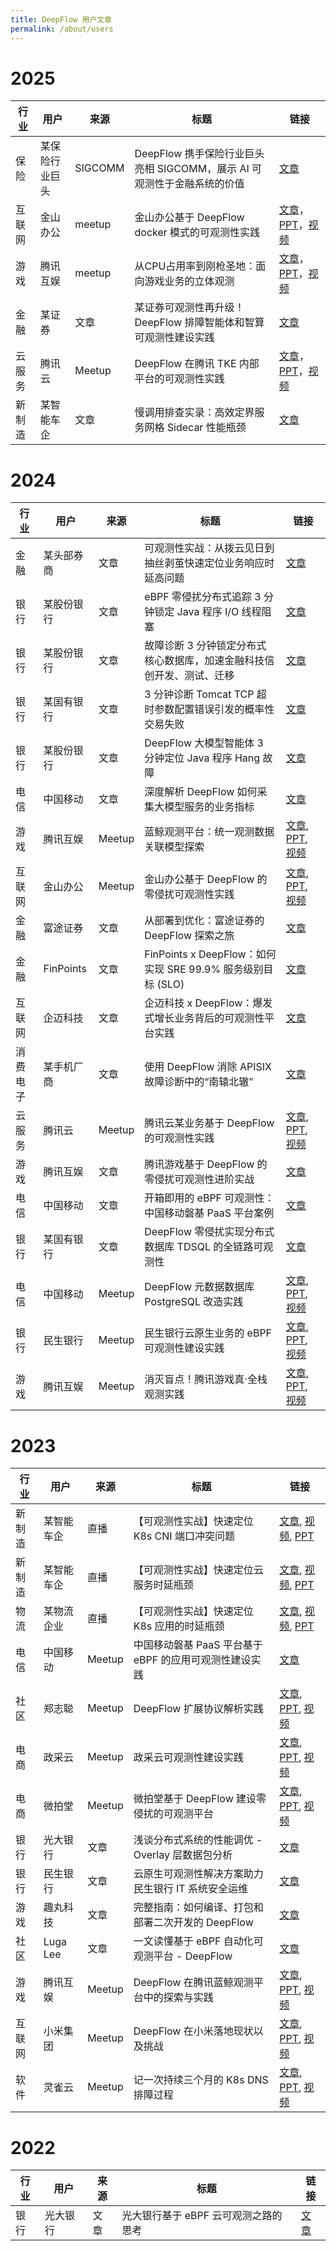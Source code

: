 ```yaml
---
title: DeepFlow 用户文章
permalink: /about/users
---
```


# 2025

| 行业     | 用户       | 来源   | 标题                                                   | 链接                                                                                                                                                                                                                                                 |
| -------- | ---------- | ------ | ------------------------------------------------------ | ---------------------------------------------------------------------------------------------------------------------------------------------------------------------------------------------------------------------------------------------------- |
| 保险    | 某保险行业巨头 | SIGCOMM   | DeepFlow 携手保险行业巨头亮相 SIGCOMM，展示 AI 可观测性于金融系统的价值     | [文章](https://mp.weixin.qq.com/s/obJQnawnPJ-DJsq0bDJuEQ) |
| 互联网   | 金山办公   | meetup | 金山办公基于 DeepFlow docker 模式的可观测性实践   | [文章](https://mp.weixin.qq.com/s/Pd1-lO9pjAKhofzmpuEBgw)，[PPT](https://yunshan-guangzhou.oss-cn-beijing.aliyuncs.com/yunshan-ticket/jpg/6815b7d64b37417156ca9f8bf1403705_20250702104904.pdf)，[视频](https://www.bilibili.com/video/BV1AogSz9E3o?spm_id_from=333.1387.homepage.video_card.click) |
| 游戏   | 腾讯互娱    | meetup | 从CPU占用率到刚枪圣地：面向游戏业务的立体观测   | [文章](https://mp.weixin.qq.com/s/WviUEhBalThP1DeXYHuRrg)，[PPT](https://yunshan-guangzhou.oss-cn-beijing.aliyuncs.com/yunshan-ticket/pdf/7d477bb5b98ac8be5f9e528d52ea45df_20250702103746.pdf)，[视频](https://www.bilibili.com/video/BV1XEgDzBEN8?spm_id_from=333.1387.homepage.video_card.click) |
| 金融   | 某证券     | 文章 | 某证券可观测性再升级！DeepFlow 排障智能体和智算可观测性建设实践   | [文章](https://mp.weixin.qq.com/s/Fpy8NtsgnV-NWhd8havhuw) |
| 云服务   | 腾讯云     | Meetup | DeepFlow 在腾讯 TKE 内部平台的可观测性实践              | [文章](https://mp.weixin.qq.com/s/tsVObqnUBOQ-fE6uK6_oxA)，[PPT](https://yunshan-guangzhou.oss-cn-beijing.aliyuncs.com/yunshan-ticket/pdf/85bfdb75cf8v77d8b618bf2h90a769b4_20241217152025.pdf)，[视频](https://www.bilibili.com/video/BV1y2kEYkEf1) |
| 新制造   | 某智能车企 | 文章   | 慢调用排查实录：高效定界服务网格 Sidecar 性能瓶颈       | [文章](https://mp.weixin.qq.com/s/0QtKqQDuV1KjYYCPAP4sBQ) |

# 2024

| 行业     | 用户       | 来源   | 标题                                                   | 链接                                                                                                                                                                                                                                                 |
| -------- | ---------- | ------ | ------------------------------------------------------ | ---------------------------------------------------------------------------------------------------------------------------------------------------------------------------------------------------------------------------------------------------- |
| 金融     | 某头部券商 | 文章   | 可观测性实战：从拨云见日到抽丝剥茧快速定位业务响应时延高问题 | [文章](https://mp.weixin.qq.com/s/4ZRfRlgHw2DWaSuFaHiJDg) |
| 银行     | 某股份银行 | 文章   | eBPF 零侵扰分布式追踪 3 分钟锁定 Java 程序 I/O 线程阻塞 | [文章](https://mp.weixin.qq.com/s/8998CkTGrvPwoad5wkqitA) |
| 银行     | 某股份银行 | 文章   | 故障诊断 3 分钟锁定分布式核心数据库，加速金融科技信创开发、测试、迁移 | [文章](https://mp.weixin.qq.com/s/VfoPeKp-iMeQJc2VMEAZtA) |
| 银行     | 某国有银行 | 文章   | 3 分钟诊断 Tomcat TCP 超时参数配置错误引发的概率性交易失败 | [文章](https://mp.weixin.qq.com/s/lao6SRU6xwo0ImEAqlNbfQ) |
| 银行     | 某股份银行 | 文章   | DeepFlow 大模型智能体 3 分钟定位 Java 程序 Hang 故障   | [文章](https://mp.weixin.qq.com/s/1H3mqKRL0GBrE3qstfqKlQ) |
| 电信     | 中国移动   | 文章   | 深度解析 DeepFlow 如何采集大模型服务的业务指标         | [文章](https://mp.weixin.qq.com/s/GjIKMIaDxbxNo75uhvTgAg) |
| 游戏     | 腾讯互娱   | Meetup | 蓝鲸观测平台：统一观测数据关联模型探索                 | [文章](https://mp.weixin.qq.com/s/-osVmY1V6yAycVx6d3CAMA), [PPT](https://yunshan-guangzhou.oss-cn-beijing.aliyuncs.com/yunshan-ticket/pdf/721e3ac62b51e6234eb10f03e7d41629_20240914102155.pdf), [视频](https://www.bilibili.com/video/BV1ZJ46eiE3S) |
| 互联网   | 金山办公   | Meetup | 金山办公基于 DeepFlow 的零侵扰可观测性实践              | [文章](https://mp.weixin.qq.com/s/7M5BCzDDQ3NQmuieIeCqXw), [PPT](https://yunshan-guangzhou.oss-cn-beijing.aliyuncs.com/yunshan-ticket/pdf/3838d594c942dc4765a223573206e5b5_20240913152317.pdf), [视频](https://www.bilibili.com/video/BV1JV46e6ErU) |
| 金融     | 富途证券   | 文章   | 从部署到优化：富途证券的 DeepFlow 探索之旅              | [文章](https://mp.weixin.qq.com/s/xFBiyTRrADUnCOMPwrTOQw) |
| 金融     | FinPoints  | 文章   | FinPoints x DeepFlow：如何实现 SRE 99.9% 服务级别目标 (SLO) | [文章](https://mp.weixin.qq.com/s/WoGDcmT1ua3N3DXa11Bk4g) |
| 互联网   | 企迈科技   | 文章   | 企迈科技 x DeepFlow：爆发式增长业务背后的可观测性平台实践 | [文章](https://mp.weixin.qq.com/s/P2tMeAYCMns05zG8nfj6dg) |
| 消费电子 | 某手机厂商 | 文章   | 使用 DeepFlow 消除 APISIX 故障诊断中的“南辕北辙”       | [文章](https://mp.weixin.qq.com/s/a-x_ce6VO-L1SaXs8PKoAg) |
| 云服务   | 腾讯云     | Meetup | 腾讯云某业务基于 DeepFlow 的可观测性实践               | [文章](https://mp.weixin.qq.com/s/57e3dAvN9gYcwWGjt-BMbw), [PPT](https://yunshan-guangzhou.oss-cn-beijing.aliyuncs.com/yunshan-ticket/pdf/52a0ea94c84600ddc34c53e10e048420_20240802114858.pdf), [视频](https://www.bilibili.com/video/BV1q4421Z7ni) |
| 游戏     | 腾讯互娱   | 文章   | 腾讯游戏基于 DeepFlow 的零侵扰可观测性进阶实战         | [文章](https://mp.weixin.qq.com/s/6v5jPLSMD1SZJITIKvHpWA) |
| 电信     | 中国移动   | 文章   | 开箱即用的 eBPF 可观测性：中国移动磐基 PaaS 平台案例   | [文章](https://mp.weixin.qq.com/s/Byb_PJ7hlUAeTotAamgqRA) |
| 银行     | 某国有银行 | 文章   | DeepFlow 零侵扰实现分布式数据库 TDSQL 的全链路可观测性 | [文章](https://mp.weixin.qq.com/s/IJntZDqBpLOWP2-JGY6Hmw) |
| 电信     | 中国移动   | Meetup | DeepFlow 元数据数据库 PostgreSQL 改造实践              | [文章](https://mp.weixin.qq.com/s/1_8939kNHZjqrABB9nlzBg), [PPT](https://yunshan-guangzhou.oss-cn-beijing.aliyuncs.com/yunshan-ticket/pdf/713b09f77232c733ff17d2e81955d9f6_20240802124302.pdf), [视频](https://www.bilibili.com/video/BV1tZ421N7zQ) |
| 银行     | 民生银行   | Meetup | 民生银行云原生业务的 eBPF 可观测性建设实践             | [文章](https://mp.weixin.qq.com/s/9XctB-EPqOPSbK1YL2JzlQ), [PPT](https://yunshan-guangzhou.oss-cn-beijing.aliyuncs.com/yunshan-ticket/pdf/ebae4e2d4d0ea71c28228c5e0dbb8f23_20231225162831.pdf), [视频](https://www.bilibili.com/video/BV1ag4y1C7DD) |
| 游戏     | 腾讯互娱   | Meetup | 消灭盲点！腾讯游戏真·全栈观测实践                      | [文章](https://mp.weixin.qq.com/s/vzRebv7TMrrRi8TUV9qj5A), [PPT](http://yunshan-guangzhou.oss-cn-beijing.aliyuncs.com/yunshan-ticket/pdf/580f8117457f0e2bbc2f3818f7d42300_20231225162841.pdf), [视频](https://www.bilibili.com/video/BV1ku4y1K7PF)  |

# 2023

| 行业   | 用户     | 来源   | 标题                                                   | 链接                                                                                                                                                                                                                                                |
| ------ | -------- | ------ | ------------------------------------------------------ | --------------------------------------------------------------------------------------------------------------------------------------------------------------------------------------------------------------------------------------------------- |
| 新制造   | 某智能车企 | 直播   | 【可观测性实战】快速定位 K8s CNI 端口冲突问题      | [文章](https://mp.weixin.qq.com/s/Nb0FNSnYPkHC68Adv8QaRw), [视频](https://www.bilibili.com/video/BV1VX4y177pG), [PPT](http://yunshan-guangzhou.oss-cn-beijing.aliyuncs.com/yunshan-ticket/pdf/a7570a4b46c4796f07572f3b7af00ddd_20230815170039.pdf) |
| 新制造   | 某智能车企 | 直播   | 【可观测性实战】快速定位云服务时延瓶颈             | [文章](https://mp.weixin.qq.com/s/Ex7o_n4dhZ4VgkPFYGCVFQ), [视频](https://www.bilibili.com/video/BV1VX4y177pG), [PPT](http://yunshan-guangzhou.oss-cn-beijing.aliyuncs.com/yunshan-ticket/pdf/a7570a4b46c4796f07572f3b7af00ddd_20230815170039.pdf) |
| 物流     | 某物流企业 | 直播   | 【可观测性实战】快速定位 K8s 应用的时延瓶颈        | [文章](https://mp.weixin.qq.com/s/fzjbR8rlIOLd1eH0XDvM_w), [视频](https://www.bilibili.com/video/BV1VX4y177pG), [PPT](http://yunshan-guangzhou.oss-cn-beijing.aliyuncs.com/yunshan-ticket/pdf/a7570a4b46c4796f07572f3b7af00ddd_20230815170039.pdf) |
| 电信   | 中国移动 | Meetup | 中国移动磐基 PaaS 平台基于 eBPF 的应用可观测性建设实践 | [文章](https://mp.weixin.qq.com/s/ACS4AXFUk0uCXAsVTBi2SQ) |
| 社区   | 郑志聪   | Meetup | DeepFlow 扩展协议解析实践                              | [文章](https://mp.weixin.qq.com/s/GvUwamT-1VYHZQW34JBdow), [PPT](http://yunshan-guangzhou.oss-cn-beijing.aliyuncs.com/yunshan-ticket/pdf/50259d1f763207ff241a31b17231b871_20231201173751.pdf), [视频](https://www.bilibili.com/video/BV1pc411q7WH) |
| 电商   | 政采云   | Meetup | 政采云可观测性建设实践                                 | [文章](https://mp.weixin.qq.com/s/P_r1LQ3HerYNBYPZPClc2g), [PPT](http://yunshan-guangzhou.oss-cn-beijing.aliyuncs.com/yunshan-ticket/pdf/7698944121a1ce331c35428be49c2975_20230921103323.pdf), [视频](https://www.bilibili.com/video/BV1Sw411e7zC) |
| 电商   | 微拍堂   | Meetup | 微拍堂基于 DeepFlow 建设零侵扰的可观测平台             | [文章](https://mp.weixin.qq.com/s/P1tsmFW_9poIScxXCdOlLg), [PPT](http://yunshan-guangzhou.oss-cn-beijing.aliyuncs.com/yunshan-ticket/pdf/ab5c0568c000db0d0669c8c6a59c3551_20230921103335.pdf), [视频](https://www.bilibili.com/video/BV1zH4y1S7zG) |
| 银行   | 光大银行 | 文章   | 浅谈分布式系统的性能调优 - Overlay 层数据包分析        | [文章](https://mp.weixin.qq.com/s/aXwH6IIjCwZYHHqtqP2NSQ) |
| 银行   | 民生银行 | 文章   | 云原生可观测性解决方案助力民生银行 IT 系统安全运维     | [文章](https://mp.weixin.qq.com/s/rcCSDZfauhDdRD32hf5oxw) |
| 游戏   | 趣丸科技 | 文章   | 完整指南：如何编译、打包和部署二次开发的 DeepFlow      | [文章](https://mp.weixin.qq.com/s/-jWYq2rTRaTueuN0sAb3lA) |
| 社区   | Luga Lee | 文章   | 一文读懂基于 eBPF 自动化可观测平台 - DeepFlow          | [文章](https://mp.weixin.qq.com/s/vkHsvoxJ6Ep-githtJAv7g) |
| 游戏   | 腾讯互娱 | Meetup | DeepFlow 在腾讯蓝鲸观测平台中的探索与实践              | [文章](https://www.infoq.cn/article/raua40qhu5ejhmqb0mf3), [PPT](http://yunshan-guangzhou.oss-cn-beijing.aliyuncs.com/yunshan-ticket/pdf/1de79730a61f2f03dce9890862733cf4_20231031154518.pdf), [视频](https://www.bilibili.com/video/BV1o14y1S7iy) |
| 互联网 | 小米集团 | Meetup | DeepFlow 在小米落地现状以及挑战                        | [文章](https://mp.weixin.qq.com/s/0WMIdy1SoTYRTkU2e-PprQ), [PPT](http://yunshan-guangzhou.oss-cn-beijing.aliyuncs.com/yunshan-ticket/pdf/a1ee4bcf5678dbd276353f4b59f4aeff_20231031154555.pdf), [视频](https://www.bilibili.com/video/BV12u411h7bn) |
| 软件   | 灵雀云   | Meetup | 记一次持续三个月的 K8s DNS 排障过程                    | [文章](https://mp.weixin.qq.com/s/dDfckiTaALmFYHL6Tes_SA), [PPT](http://yunshan-guangzhou.oss-cn-beijing.aliyuncs.com/yunshan-ticket/pdf/ff69a942735788d654ba3b7d5acc24c6_20231031154454.pdf), [视频](https://www.bilibili.com/video/BV13X4y147UN) |

# 2022

| 行业 | 用户     | 来源 | 标题                                 | 链接                                                      |
| ---- | -------- | ---- | ------------------------------------ | --------------------------------------------------------- |
| 银行 | 光大银行 | 文章 | 光大银行基于 eBPF 云可观测之路的思考 | [文章](https://mp.weixin.qq.com/s/7GVplyh_pspcJ7c9qmfyOg) |
